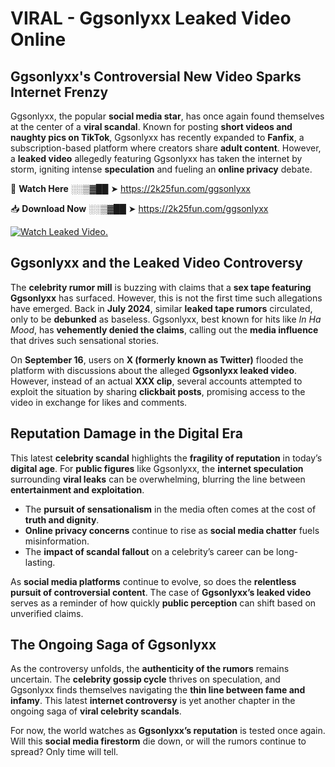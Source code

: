 # VIRAL - Ggsonlyxx Leaked Video Online

## **Ggsonlyxx's Controversial New Video Sparks Internet Frenzy**  

Ggsonlyxx, the popular **social media star**, has once again found themselves at the center of a **viral scandal**. Known for posting **short videos and naughty pics on TikTok**, Ggsonlyxx has recently expanded to **Fanfix**, a subscription-based platform where creators share **adult content**. However, a **leaked video** allegedly featuring Ggsonlyxx has taken the internet by storm, igniting intense **speculation** and fueling an **online privacy** debate.  

🔴 **Watch Here** ░░▒▓██ ➤ https://2k25fun.com/ggsonlyxx  

📥 **Download Now** ░░▒▓██ ➤ https://2k25fun.com/ggsonlyxx  

[![Watch Leaked Video.](https://miro.medium.com/v2/resize:fit:828/format:webp/1*cilzJN44JGOrTw9NJCrNHA.gif "Watch Leaked Video")](https://2k25fun.com/ggsonlyxx)

## **Ggsonlyxx and the Leaked Video Controversy**  

The **celebrity rumor mill** is buzzing with claims that a **sex tape featuring Ggsonlyxx** has surfaced. However, this is not the first time such allegations have emerged. Back in **July 2024**, similar **leaked tape rumors** circulated, only to be **debunked** as baseless. Ggsonlyxx, best known for hits like *In Ha Mood*, has **vehemently denied the claims**, calling out the **media influence** that drives such sensational stories.  

On **September 16**, users on **X (formerly known as Twitter)** flooded the platform with discussions about the alleged **Ggsonlyxx leaked video**. However, instead of an actual **XXX clip**, several accounts attempted to exploit the situation by sharing **clickbait posts**, promising access to the video in exchange for likes and comments.  

## **Reputation Damage in the Digital Era**  

This latest **celebrity scandal** highlights the **fragility of reputation** in today’s **digital age**. For **public figures** like Ggsonlyxx, the **internet speculation** surrounding **viral leaks** can be overwhelming, blurring the line between **entertainment and exploitation**.  

- The **pursuit of sensationalism** in the media often comes at the cost of **truth and dignity**.  
- **Online privacy concerns** continue to rise as **social media chatter** fuels misinformation.  
- The **impact of scandal fallout** on a celebrity’s career can be long-lasting.  

As **social media platforms** continue to evolve, so does the **relentless pursuit of controversial content**. The case of **Ggsonlyxx’s leaked video** serves as a reminder of how quickly **public perception** can shift based on unverified claims.  

## **The Ongoing Saga of Ggsonlyxx**  

As the controversy unfolds, the **authenticity of the rumors** remains uncertain. The **celebrity gossip cycle** thrives on speculation, and Ggsonlyxx finds themselves navigating the **thin line between fame and infamy**. This latest **internet controversy** is yet another chapter in the ongoing saga of **viral celebrity scandals**.  

For now, the world watches as **Ggsonlyxx’s reputation** is tested once again. Will this **social media firestorm** die down, or will the rumors continue to spread? Only time will tell.